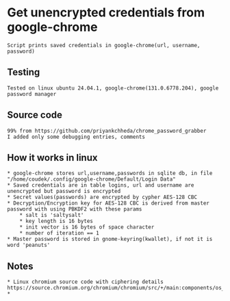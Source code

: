 # Get unencrypted credentials from google-chrome
    Script prints saved credentials in google-chrome(url, username, password)
##  Testing
    Tested on linux ubuntu 24.04.1, google-chrome(131.0.6778.204), google password manager
## Source code
    99% from https://github.com/priyankchheda/chrome_password_grabber
    I added only some debugging entries, comments
## How it works in linux
    * google-chrome stores url,username,passwords in sqlite db, in file "/home/coudek/.config/google-chrome/Default/Login Data"
    * Saved credentials are in table logins, url and username are unencrypted but password is encrypted
    * Secret values(passwords) are encrypted by cypher AES-128 CBC
    * Decryption/Encryption key for AES-128 CBC is derived from master password with using PBKDF2 with these params
        * salt is 'saltysalt'
        * key length is 16 bytes
        * init vector is 16 bytes of space character
        * number of iteration == 1
    * Master password is stored in gnome-keyring(kwallet), if not it is word 'peanuts'
## Notes
    * Linux chromium source code with ciphering details https://source.chromium.org/chromium/chromium/src/+/main:components/os_crypt/sync/os_crypt_linux.cc;bpv=0;bpt=1
    * 
